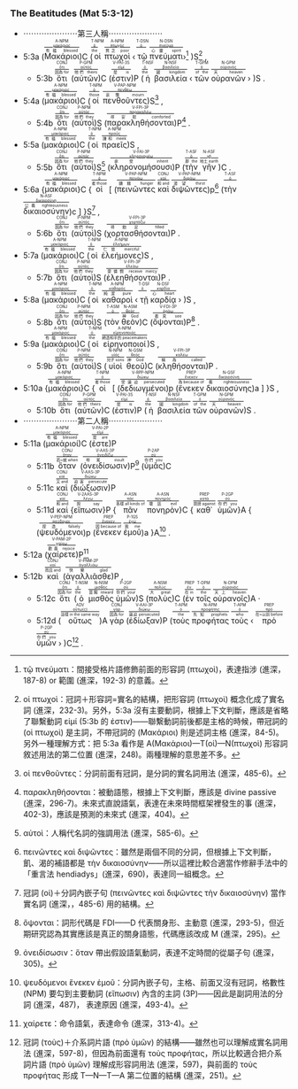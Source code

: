 ### The Beatitudes (Mat 5:3-12)

- ⋯⋯⋯⋯⋯⋯⋯第三人稱⋯⋯⋯⋯⋯⋯⋯
- 5:3a (<RUBY><ruby><ruby>Μακάριοι<rt>有福 blessed</rt></ruby><rt><a href='https://bible.fhl.net/new/s.php?N=0&k=03107&m='>μακάριος</a></rt></ruby><rt>A-NPM</rt></RUBY>)C (<RUBY><ruby><ruby>οἱ<rt>the</rt></ruby><rt><a href='https://bible.fhl.net/new/s.php?N=0&k=03588&m='>ὁ</a></rt></ruby><rt>T-NPM</rt></RUBY> <RUBY><ruby><ruby>πτωχοὶ<rt>貧乏 poor</rt></ruby><rt><a href='https://bible.fhl.net/new/s.php?N=0&k=04434&m='>πτωχός</a></rt></ruby><rt>A-NPM</rt></RUBY> ‹ <RUBY><ruby><ruby>τῷ<rt></rt></ruby><rt><a href='https://bible.fhl.net/new/s.php?N=0&k=03588&m='>ὁ</a></rt></ruby><rt>T-DSN</rt></RUBY> <RUBY><ruby><ruby>πνεύματι<rt>心靈 spirit</rt></ruby><rt><a href='https://bible.fhl.net/new/s.php?N=0&k=04151&m='>πνεῦμα</a></rt></ruby><rt>N-DSN</rt></RUBY>›[^1] )S[^2] , 
	- 5:3b <RUBY><ruby><ruby>ὅτι<rt>因為 for</rt></ruby><rt><a href='https://bible.fhl.net/new/s.php?N=0&k=03754&m='>ὅτι</a></rt></ruby><rt>CONJ</rt></RUBY> (<RUBY><ruby><ruby>αὐτῶν<rt>他們 theirs</rt></ruby><rt><a href='https://bible.fhl.net/new/s.php?N=0&k=00846&m='>αὐτός</a></rt></ruby><rt>P-GPM</rt></RUBY>)C (<RUBY><ruby><ruby><span class='verb'>ἐστιν</span><rt>是 is</rt></ruby><rt><a href='https://bible.fhl.net/new/s.php?N=0&k=02076&m='>εἰμί</a></rt></ruby><rt>V-PAI-3S</rt></RUBY>)P (<RUBY><ruby><ruby>ἡ<rt>the</rt></ruby><rt><a href='https://bible.fhl.net/new/s.php?N=0&k=03588&m='>ὁ</a></rt></ruby><rt>T-NSF</rt></RUBY> <RUBY><ruby><ruby>βασιλεία<rt>國 kingdom</rt></ruby><rt><a href='https://bible.fhl.net/new/s.php?N=0&k=00932&m='>βασιλεία</a></rt></ruby><rt>N-NSF</rt></RUBY> ‹ <RUBY><ruby><ruby>τῶν<rt>of the</rt></ruby><rt><a href='https://bible.fhl.net/new/s.php?N=0&k=03588&m='>ὁ</a></rt></ruby><rt>T-GPM</rt></RUBY> <RUBY><ruby><ruby>οὐρανῶν<rt>天 heaven</rt></ruby><rt><a href='https://bible.fhl.net/new/s.php?N=0&k=03772&m='>οὐρανός</a></rt></ruby><rt>N-GPM</rt></RUBY> › )S . 
- 5:4a (<RUBY><ruby><ruby>μακάριοι<rt>有福 blessed</rt></ruby><rt><a href='https://bible.fhl.net/new/s.php?N=0&k=03107&m='>μακάριος</a></rt></ruby><rt>A-NPM</rt></RUBY>)C (<RUBY><ruby><ruby>οἱ<rt>those</rt></ruby><rt><a href='https://bible.fhl.net/new/s.php?N=0&k=03588&m='>ὁ</a></rt></ruby><rt>T-NPM</rt></RUBY> <RUBY><ruby><ruby><span class='ptc'>πενθοῦντες</span><rt>哀慟 mourn</rt></ruby><rt><a href='https://bible.fhl.net/new/s.php?N=0&k=03996&m='>πενθέω</a></rt></ruby><rt>V-PAP-NPM</rt></RUBY>)S[^3] , 
	- 5:4b <RUBY><ruby><ruby>ὅτι<rt>因為 for</rt></ruby><rt><a href='https://bible.fhl.net/new/s.php?N=0&k=03754&m='>ὅτι</a></rt></ruby><rt>CONJ</rt></RUBY> (<RUBY><ruby><ruby>αὐτοὶ<rt>他們 they</rt></ruby><rt><a href='https://bible.fhl.net/new/s.php?N=0&k=00846&m='>αὐτός</a></rt></ruby><rt>P-NPM</rt></RUBY>)S (<RUBY><ruby><ruby><span class='verb'>παρακληθήσονται</span><rt>得安慰 comforted</rt></ruby><rt><a href='https://bible.fhl.net/new/s.php?N=0&k=03870&m='>παρακαλέω</a></rt></ruby><rt>V-FPI-3P</rt></RUBY>)P[^4] .
- 5:5a (<RUBY><ruby><ruby>μακάριοι<rt>有福 blessed</rt></ruby><rt><a href='https://bible.fhl.net/new/s.php?N=0&k=03107&m='>μακάριος</a></rt></ruby><rt>A-NPM</rt></RUBY>)C (<RUBY><ruby><ruby>οἱ<rt>the</rt></ruby><rt><a href='https://bible.fhl.net/new/s.php?N=0&k=03588&m='>ὁ</a></rt></ruby><rt>T-NPM</rt></RUBY> <RUBY><ruby><ruby>πραεῖς<rt>謙和 meek</rt></ruby><rt><a href='https://bible.fhl.net/new/s.php?N=0&k=04239&m='>πραΰς</a></rt></ruby><rt>A-NPM</rt></RUBY>)S , 
	- 5:5b <RUBY><ruby><ruby>ὅτι<rt>因為 for</rt></ruby><rt><a href='https://bible.fhl.net/new/s.php?N=0&k=03754&m='>ὅτι</a></rt></ruby><rt>CONJ</rt></RUBY> (<RUBY><ruby><ruby>αὐτοὶ<rt>他們 they</rt></ruby><rt><a href='https://bible.fhl.net/new/s.php?N=0&k=00846&m='>αὐτός</a></rt></ruby><rt>P-NPM</rt></RUBY>)S[^5] (<RUBY><ruby><ruby><span class='verb'>κληρονομήσουσι</span><rt>承受 inherit</rt></ruby><rt><a href='https://bible.fhl.net/new/s.php?N=0&k=02816&m='>κληρονομέω</a></rt></ruby><rt>V-FAI-3P</rt></RUBY>)P (<RUBY><ruby><ruby>τὴν<rt>那 the</rt></ruby><rt><a href='https://bible.fhl.net/new/s.php?N=0&k=03588&m='>ὁ</a></rt></ruby><rt>T-ASF</rt></RUBY> <RUBY><ruby><ruby>γῆν<rt>地土 earth</rt></ruby><rt><a href='https://bible.fhl.net/new/s.php?N=0&k=01093&m='>γῆ</a></rt></ruby><rt>N-ASF</rt></RUBY>)C . 
- 5:6a {<RUBY><ruby><ruby>μακάριοι<rt>有福 blessed</rt></ruby><rt><a href='https://bible.fhl.net/new/s.php?N=0&k=03107&m='>μακάριος</a></rt></ruby><rt>A-NPM</rt></RUBY>}C {<RUBY><ruby><ruby>οἱ<rt>者 those</rt></ruby><rt><a href='https://bible.fhl.net/new/s.php?N=0&k=03588&m='>ὁ</a></rt></ruby><rt>T-NPM</rt></RUBY> [ (<RUBY><ruby><ruby><span class='ptc'>πεινῶντες</span><rt>饑餓 hunger</rt></ruby><rt><a href='https://bible.fhl.net/new/s.php?N=0&k=03983&m='>πεινάω</a></rt></ruby><rt>V-PAP-NPM</rt></RUBY> <RUBY><ruby><ruby>καὶ<rt>和 and</rt></ruby><rt><a href='https://bible.fhl.net/new/s.php?N=0&k=02532&m='>καί</a></rt></ruby><rt>CONJ</rt></RUBY> <RUBY><ruby><ruby><span class='ptc'>διψῶντες</span><rt>渴望 thirst</rt></ruby><rt><a href='https://bible.fhl.net/new/s.php?N=0&k=01372&m='>διψάω</a></rt></ruby><rt>V-PAP-NPM</rt></RUBY>)p[^6] (<RUBY><ruby><ruby>τὴν<rt></rt></ruby><rt><a href='https://bible.fhl.net/new/s.php?N=0&k=03588&m='>ὁ</a></rt></ruby><rt>T-ASF</rt></RUBY> <RUBY><ruby><ruby>δικαιοσύνην<rt>公義 righteousness</rt></ruby><rt><a href='https://bible.fhl.net/new/s.php?N=0&k=01343&m='>δικαιοσύνη</a></rt></ruby><rt>N-ASF</rt></RUBY>)c ] }S[^7] , 
	- 5:6b <RUBY><ruby><ruby>ὅτι<rt>因為 for</rt></ruby><rt><a href='https://bible.fhl.net/new/s.php?N=0&k=03754&m='>ὅτι</a></rt></ruby><rt>CONJ</rt></RUBY> (<RUBY><ruby><ruby>αὐτοὶ<rt>他們 they</rt></ruby><rt><a href='https://bible.fhl.net/new/s.php?N=0&k=00846&m='>αὐτός</a></rt></ruby><rt>P-NPM</rt></RUBY>)S (<RUBY><ruby><ruby><span class='verb'>χορτασθήσονται</span><rt>得飽足 filled</rt></ruby><rt><a href='https://bible.fhl.net/new/s.php?N=0&k=05526&m='>χορτάζω</a></rt></ruby><rt>V-FPI-3P</rt></RUBY>)P .
- 5:7a (<RUBY><ruby><ruby>μακάριοι<rt>有福 blessed</rt></ruby><rt><a href='https://bible.fhl.net/new/s.php?N=0&k=03107&m='>μακάριος</a></rt></ruby><rt>A-NPM</rt></RUBY>)C (<RUBY><ruby><ruby>οἱ<rt>the</rt></ruby><rt><a href='https://bible.fhl.net/new/s.php?N=0&k=03588&m='>ὁ</a></rt></ruby><rt>T-NPM</rt></RUBY> <RUBY><ruby><ruby>ἐλεήμονες<rt>仁慈 merciful</rt></ruby><rt><a href='https://bible.fhl.net/new/s.php?N=0&k=01655&m='>ἐλεήμων</a></rt></ruby><rt>A-NPM</rt></RUBY>)S , 
	- 5:7b <RUBY><ruby><ruby>ὅτι<rt>因為 for</rt></ruby><rt><a href='https://bible.fhl.net/new/s.php?N=0&k=03754&m='>ὅτι</a></rt></ruby><rt>CONJ</rt></RUBY> (<RUBY><ruby><ruby>αὐτοὶ<rt>他們 they</rt></ruby><rt><a href='https://bible.fhl.net/new/s.php?N=0&k=00846&m='>αὐτός</a></rt></ruby><rt>P-NPM</rt></RUBY>)S (<RUBY><ruby><ruby><span class='verb'>ἐλεηθήσονται</span><rt>蒙憐憫 receive mercy</rt></ruby><rt><a href='https://bible.fhl.net/new/s.php?N=0&k=01653&m='>ἐλεάω</a></rt></ruby><rt>V-FPI-3P</rt></RUBY>)P .
- 5:8a (<RUBY><ruby><ruby>μακάριοι<rt>有福 blessed</rt></ruby><rt><a href='https://bible.fhl.net/new/s.php?N=0&k=03107&m='>μακάριος</a></rt></ruby><rt>A-NPM</rt></RUBY>)C (<RUBY><ruby><ruby>οἱ<rt>the</rt></ruby><rt><a href='https://bible.fhl.net/new/s.php?N=0&k=03588&m='>ὁ</a></rt></ruby><rt>T-NPM</rt></RUBY> <RUBY><ruby><ruby>καθαροὶ<rt>純潔 pure</rt></ruby><rt><a href='https://bible.fhl.net/new/s.php?N=0&k=02513&m='>καθαρός</a></rt></ruby><rt>A-NPM</rt></RUBY> ‹ <RUBY><ruby><ruby>τῇ<rt></rt></ruby><rt><a href='https://bible.fhl.net/new/s.php?N=0&k=03588&m='>ὁ</a></rt></ruby><rt>T-DSF</rt></RUBY> <RUBY><ruby><ruby>καρδίᾳ<rt>心 heart</rt></ruby><rt><a href='https://bible.fhl.net/new/s.php?N=0&k=02588&m='>καρδία</a></rt></ruby><rt>N-DSF</rt></RUBY> › )S , 
	- 5:8b <RUBY><ruby><ruby>ὅτι<rt>因為 for</rt></ruby><rt><a href='https://bible.fhl.net/new/s.php?N=0&k=03754&m='>ὅτι</a></rt></ruby><rt>CONJ</rt></RUBY> (<RUBY><ruby><ruby>αὐτοὶ<rt>他們 they</rt></ruby><rt><a href='https://bible.fhl.net/new/s.php?N=0&k=00846&m='>αὐτός</a></rt></ruby><rt>P-NPM</rt></RUBY>)S (<RUBY><ruby><ruby>τὸν<rt></rt></ruby><rt><a href='https://bible.fhl.net/new/s.php?N=0&k=03588&m='>ὁ</a></rt></ruby><rt>T-ASM</rt></RUBY> <RUBY><ruby><ruby>θεὸν<rt>神 God</rt></ruby><rt><a href='https://bible.fhl.net/new/s.php?N=0&k=02316&m='>θεός</a></rt></ruby><rt>N-ASM</rt></RUBY>)C (<RUBY><ruby><ruby><span class='verb'>ὄψονται</span><rt>看見 see</rt></ruby><rt><a href='https://bible.fhl.net/new/s.php?N=0&k=03708&m='>ὁράω</a></rt></ruby><rt>V-FDI-3P</rt></RUBY>)P[^8] .
- 5:9a (<RUBY><ruby><ruby>μακάριοι<rt>有福 blessed</rt></ruby><rt><a href='https://bible.fhl.net/new/s.php?N=0&k=03107&m='>μακάριος</a></rt></ruby><rt>A-NPM</rt></RUBY>)C (<RUBY><ruby><ruby>οἱ<rt>the</rt></ruby><rt><a href='https://bible.fhl.net/new/s.php?N=0&k=03588&m='>ὁ</a></rt></ruby><rt>T-NPM</rt></RUBY> <RUBY><ruby><ruby>εἰρηνοποιοί<rt>締造和平的 peacemakers</rt></ruby><rt><a href='https://bible.fhl.net/new/s.php?N=0&k=01518&m='>εἰρηνοποιός</a></rt></ruby><rt>A-NPM</rt></RUBY>)S , 
	- 5:9b <RUBY><ruby><ruby>ὅτι<rt>因為 for</rt></ruby><rt><a href='https://bible.fhl.net/new/s.php?N=0&k=03754&m='>ὅτι</a></rt></ruby><rt>CONJ</rt></RUBY> (<RUBY><ruby><ruby>αὐτοὶ<rt>他們 they</rt></ruby><rt><a href='https://bible.fhl.net/new/s.php?N=0&k=00846&m='>αὐτός</a></rt></ruby><rt>P-NPM</rt></RUBY>)S (<RUBY><ruby><ruby>υἱοὶ<rt>兒子 sons</rt></ruby><rt><a href='https://bible.fhl.net/new/s.php?N=0&k=05207&m='>υἱός</a></rt></ruby><rt>N-NPM</rt></RUBY> <RUBY><ruby><ruby>θεοῦ<rt>神 God</rt></ruby><rt><a href='https://bible.fhl.net/new/s.php?N=0&k=02316&m='>θεός</a></rt></ruby><rt>N-GSM</rt></RUBY>)C (<RUBY><ruby><ruby><span class='verb'>κληθήσονται</span><rt>稱為 called</rt></ruby><rt><a href='https://bible.fhl.net/new/s.php?N=0&k=02564&m='>καλέω</a></rt></ruby><rt>V-FPI-3P</rt></RUBY>)P .
- 5:10a {<RUBY><ruby><ruby>μακάριοι<rt>有福 blessed</rt></ruby><rt><a href='https://bible.fhl.net/new/s.php?N=0&k=03107&m='>μακάριος</a></rt></ruby><rt>A-NPM</rt></RUBY>}C {<RUBY><ruby><ruby>οἱ<rt>者 those</rt></ruby><rt><a href='https://bible.fhl.net/new/s.php?N=0&k=03588&m='>ὁ</a></rt></ruby><rt>T-NPM</rt></RUBY> [ (<RUBY><ruby><ruby><span class='ptc'>δεδιωγμένοι</span><rt>受逼迫 persecuted</rt></ruby><rt><a href='https://bible.fhl.net/new/s.php?N=0&k=01377&m='>διώκω</a></rt></ruby><rt>V-RPP-NPM</rt></RUBY>)p (<RUBY><ruby><ruby>ἕνεκεν<rt>為 because of</rt></ruby><rt><a href='https://bible.fhl.net/new/s.php?N=0&k=01752&m='>ἕνεκεν</a></rt></ruby><rt>PREP</rt></RUBY> <RUBY><ruby><ruby>δικαιοσύνης<rt>義 righteousness</rt></ruby><rt><a href='https://bible.fhl.net/new/s.php?N=0&k=01343&m='>δικαιοσύνη</a></rt></ruby><rt>N-GSF</rt></RUBY>)a ] }S , 
	- 5:10b <RUBY><ruby><ruby>ὅτι<rt>因為 for</rt></ruby><rt><a href='https://bible.fhl.net/new/s.php?N=0&k=03754&m='>ὅτι</a></rt></ruby><rt>CONJ</rt></RUBY> (<RUBY><ruby><ruby>αὐτῶν<rt>他們 theirs</rt></ruby><rt><a href='https://bible.fhl.net/new/s.php?N=0&k=00846&m='>αὐτός</a></rt></ruby><rt>P-GPM</rt></RUBY>)C (<RUBY><ruby><ruby><span class='verb'>ἐστιν</span><rt>是 is</rt></ruby><rt><a href='https://bible.fhl.net/new/s.php?N=0&k=02076&m='>εἰμί</a></rt></ruby><rt>V-PAI-3S</rt></RUBY>)P (<RUBY><ruby><ruby>ἡ<rt>the</rt></ruby><rt><a href='https://bible.fhl.net/new/s.php?N=0&k=03588&m='>ὁ</a></rt></ruby><rt>T-NSF</rt></RUBY> <RUBY><ruby><ruby>βασιλεία<rt>國 kingdom</rt></ruby><rt><a href='https://bible.fhl.net/new/s.php?N=0&k=00932&m='>βασιλεία</a></rt></ruby><rt>N-NSF</rt></RUBY> <RUBY><ruby><ruby>τῶν<rt>of the</rt></ruby><rt><a href='https://bible.fhl.net/new/s.php?N=0&k=03588&m='>ὁ</a></rt></ruby><rt>T-GPM</rt></RUBY> <RUBY><ruby><ruby>οὐρανῶν<rt>天 heaven</rt></ruby><rt><a href='https://bible.fhl.net/new/s.php?N=0&k=03772&m='>οὐρανός</a></rt></ruby><rt>N-GPM</rt></RUBY>)S . 
- ⋯⋯⋯⋯⋯⋯⋯第二人稱⋯⋯⋯⋯⋯⋯⋯
- 5:11a (<RUBY><ruby><ruby>μακάριοί<rt>有福 blessed</rt></ruby><rt><a href='https://bible.fhl.net/new/s.php?N=0&k=03107&m='>μακάριος</a></rt></ruby><rt>A-NPM</rt></RUBY>)C (<RUBY><ruby><ruby><span class='verb'>ἐστε</span><rt>是 are</rt></ruby><rt><a href='https://bible.fhl.net/new/s.php?N=0&k=02075&m='>εἰμί</a></rt></ruby><rt>V-PAI-2P</rt></RUBY>)P 
	- 5:11b <RUBY><ruby><ruby>ὅταν<rt>若~就 when</rt></ruby><rt><a href='https://bible.fhl.net/new/s.php?N=0&k=03752&m='>ὅταν</a></rt></ruby><rt>CONJ</rt></RUBY> (<RUBY><ruby><ruby><span class='verb'>ὀνειδίσωσιν</span><rt>辱駡 insult</rt></ruby><rt><a href='https://bible.fhl.net/new/s.php?N=0&k=03679&m='>ὀνειδίζω</a></rt></ruby><rt>V-AAS-3P</rt></RUBY>)P[^9] (<RUBY><ruby><ruby>ὑμᾶς<rt>你們 you</rt></ruby><rt><a href='https://bible.fhl.net/new/s.php?N=0&k=05209&m='>σύ</a></rt></ruby><rt>P-2AP</rt></RUBY>)C 
	- 5:11c <RUBY><ruby><ruby>καὶ<rt>又 and</rt></ruby><rt><a href='https://bible.fhl.net/new/s.php?N=0&k=02532&m='>καί</a></rt></ruby><rt>CONJ</rt></RUBY> (<RUBY><ruby><ruby><span class='verb'>διώξωσιν</span><rt>迫害 persecute</rt></ruby><rt><a href='https://bible.fhl.net/new/s.php?N=0&k=01377&m='>διώκω</a></rt></ruby><rt>V-AAS-3P</rt></RUBY>)P 
	- 5:11d <RUBY><ruby><ruby>καὶ<rt>和 and</rt></ruby><rt><a href='https://bible.fhl.net/new/s.php?N=0&k=02532&m='>καί</a></rt></ruby><rt>CONJ</rt></RUBY> {<RUBY><ruby><ruby><span class='verb'>εἴπωσιν</span><rt>說 say</rt></ruby><rt><a href='https://bible.fhl.net/new/s.php?N=0&k=02036&m='>λέγω</a></rt></ruby><rt>V-2AAS-3P</rt></RUBY>}P {<RUBY><ruby><ruby>πᾶν<rt>各樣 all kinds of</rt></ruby><rt><a href='https://bible.fhl.net/new/s.php?N=0&k=03956&m='>πᾶς</a></rt></ruby><rt>A-ASN</rt></RUBY> <RUBY><ruby><ruby>πονηρὸν<rt>壞話 evil</rt></ruby><rt><a href='https://bible.fhl.net/new/s.php?N=0&k=04190&m='>πονηρός</a></rt></ruby><rt>A-ASN</rt></RUBY>}C {<RUBY><ruby><ruby>καθ᾽<rt>譭謗 against</rt></ruby><rt><a href='https://bible.fhl.net/new/s.php?N=0&k=02596&m='>κατά</a></rt></ruby><rt>PREP</rt></RUBY> <RUBY><ruby><ruby>ὑμῶν<rt>你們 you</rt></ruby><rt><a href='https://bible.fhl.net/new/s.php?N=0&k=05216&m='>σύ</a></rt></ruby><rt>P-2GP</rt></RUBY>}A { (<RUBY><ruby><ruby><span class='ptc'>ψευδόμενοι</span><rt>捏造 falsely</rt></ruby><rt><a href='https://bible.fhl.net/new/s.php?N=0&k=05574&m='>ψεύδομαι</a></rt></ruby><rt>V-PEP-NPM</rt></RUBY>)p (<RUBY><ruby><ruby>ἕνεκεν<rt>因 because of</rt></ruby><rt><a href='https://bible.fhl.net/new/s.php?N=0&k=01752&m='>ἕνεκεν</a></rt></ruby><rt>PREP</rt></RUBY> <RUBY><ruby><ruby>ἐμοῦ<rt>我 me</rt></ruby><rt><a href='https://bible.fhl.net/new/s.php?N=0&k=01473&m='>ἐγώ</a></rt></ruby><rt>P-1GS</rt></RUBY>)a }A[^10] . 
- 5:12a (<RUBY><ruby><ruby><span class='verb'>χαίρετε</span><rt>歡喜 rejoice</rt></ruby><rt><a href='https://bible.fhl.net/new/s.php?N=0&k=05463&m='>χαίρω</a></rt></ruby><rt>V-PAM-2P</rt></RUBY>)P[^11] 
- 5:12b <RUBY><ruby><ruby>καὶ<rt>而且 and</rt></ruby><rt><a href='https://bible.fhl.net/new/s.php?N=0&k=02532&m='>καί</a></rt></ruby><rt>CONJ</rt></RUBY> (<RUBY><ruby><ruby><span class='verb'>ἀγαλλιᾶσθε</span><rt>快樂 glad</rt></ruby><rt><a href='https://bible.fhl.net/new/s.php?N=0&k=00021&m='>ἀγαλλιάω</a></rt></ruby><rt>V-PNM-2P</rt></RUBY>)P , 
	- 5:12c <RUBY><ruby><ruby>ὅτι<rt>因為 for</rt></ruby><rt><a href='https://bible.fhl.net/new/s.php?N=0&k=03754&m='>ὅτι</a></rt></ruby><rt>CONJ</rt></RUBY> (<RUBY><ruby><ruby>ὁ<rt>the</rt></ruby><rt><a href='https://bible.fhl.net/new/s.php?N=0&k=03588&m='>ὁ</a></rt></ruby><rt>T-NSM</rt></RUBY> <RUBY><ruby><ruby>μισθὸς<rt>賞賜 reward</rt></ruby><rt><a href='https://bible.fhl.net/new/s.php?N=0&k=03408&m='>μισθός</a></rt></ruby><rt>N-NSM</rt></RUBY> <RUBY><ruby><ruby>ὑμῶν<rt>你們 your</rt></ruby><rt><a href='https://bible.fhl.net/new/s.php?N=0&k=05216&m='>σύ</a></rt></ruby><rt>P-2GP</rt></RUBY>)S (<RUBY><ruby><ruby>πολὺς<rt>大 great</rt></ruby><rt><a href='https://bible.fhl.net/new/s.php?N=0&k=04183&m='>πολύς</a></rt></ruby><rt>A-NSM</rt></RUBY>)C (<RUBY><ruby><ruby>ἐν<rt>在 in</rt></ruby><rt><a href='https://bible.fhl.net/new/s.php?N=0&k=01722&m='>ἐν</a></rt></ruby><rt>PREP</rt></RUBY> <RUBY><ruby><ruby>τοῖς<rt>the</rt></ruby><rt><a href='https://bible.fhl.net/new/s.php?N=0&k=03588&m='>ὁ</a></rt></ruby><rt>T-DPM</rt></RUBY> <RUBY><ruby><ruby>οὐρανοῖς<rt>天上 heaven</rt></ruby><rt><a href='https://bible.fhl.net/new/s.php?N=0&k=03772&m='>οὐρανός</a></rt></ruby><rt>N-DPM</rt></RUBY>)A · 
	- 5:12d (<RUBY><ruby><ruby>οὕτως<rt>這樣 in the same way</rt></ruby><rt><a href='https://bible.fhl.net/new/s.php?N=0&k=03779&m='>οὕτω(ς)</a></rt></ruby><rt>ADV</rt></RUBY>)A <RUBY><ruby><ruby>γὰρ<rt>因為 for</rt></ruby><rt><a href='https://bible.fhl.net/new/s.php?N=0&k=01063&m='>γάρ</a></rt></ruby><rt>CONJ</rt></RUBY> (<RUBY><ruby><ruby><span class='verb'>ἐδίωξαν</span><rt>逼迫 persecuted</rt></ruby><rt><a href='https://bible.fhl.net/new/s.php?N=0&k=01377&m='>διώκω</a></rt></ruby><rt>V-AAI-3P</rt></RUBY>)P (<RUBY><ruby><ruby>τοὺς<rt>the</rt></ruby><rt><a href='https://bible.fhl.net/new/s.php?N=0&k=03588&m='>ὁ</a></rt></ruby><rt>T-APM</rt></RUBY> <RUBY><ruby><ruby>προφήτας<rt>先知 prophets</rt></ruby><rt><a href='https://bible.fhl.net/new/s.php?N=0&k=04396&m='>προφήτης</a></rt></ruby><rt>N-APM</rt></RUBY> <RUBY><ruby><ruby>τοὺς<rt>who</rt></ruby><rt><a href='https://bible.fhl.net/new/s.php?N=0&k=03588&m='>ὁ</a></rt></ruby><rt>T-APM</rt></RUBY> ‹ <RUBY><ruby><ruby>πρὸ<rt>在~以前 before</rt></ruby><rt><a href='https://bible.fhl.net/new/s.php?N=0&k=04253&m='>πρό</a></rt></ruby><rt>PREP</rt></RUBY> <RUBY><ruby><ruby>ὑμῶν<rt>你們 you</rt></ruby><rt><a href='https://bible.fhl.net/new/s.php?N=0&k=05216&m='>σύ</a></rt></ruby><rt>P-2GP</rt></RUBY> › )C[^12] . 

[^1]: τῷ πνεύματι：間接受格片語修飾前面的形容詞 (πτωχοὶ)，表達指涉 (進深，187-8) or 範圍 (進深，192-3) 的意義。

[^2]: οἱ πτωχοὶ：冠詞＋形容詞=實名的結構，把形容詞 (πτωχοὶ) 概念化成了實名詞 (進深，232-3)。另外，5:3a 沒有主要動詞，根據上下文判斷，應該是省略了聯繫動詞 εἰμί (5:3b 的 ἐστιν)——聯繫動詞前後都是主格的時候，帶冠詞的 (οἱ πτωχοὶ) 是主詞，不帶冠詞的 (Μακάριοι) 則是述詞主格 (進深，84-5)。<br>
另外一種理解方式：把 5:3a 看作是 A(Μακάριοι)—T(οἱ)—N(πτωχοὶ) 形容詞敘述用法的第二位置 (進深，248)。兩種理解的意思差不多。

[^3]: οἱ πενθοῦντες：分詞前面有冠詞，是分詞的實名詞用法 (進深，485-6)。

[^4]: παρακληθήσονται：被動語態，根據上下文判斷，應該是 divine passive (進深，296-7)。未來式直說語氣，表達在未來時間框架裡發生的事 (進深，402-3)，應該是預測的未來式 (進深，404)。

[^5]: αὐτοὶ：人稱代名詞的強調用法 (進深，585-6)。

[^6]: πεινῶντες καὶ διψῶντες：雖然是兩個不同的分詞，但根據上下文判斷，飢、渴的補語都是 τὴν δικαιοσύνην——所以這裡比較合適當作修辭手法中的「重言法 hendiadys」(進深，690)，表達同一組概念。 

[^7]: 冠詞 (οἱ)＋分詞內嵌子句 (πεινῶντες καὶ διψῶντες τὴν δικαιοσύνην) 當作實名詞 (進深，，485-6) 用的結構。

[^8]: ὄψονται：詞形代碼是 FDI——D 代表關身形、主動意 (進深，293-5)，但近期研究認為其實應該是真正的關身語態，代碼應該改成 M (進深，295)。

[^9]: ὀνειδίσωσιν：ὅταν 帶出假設語氣動詞，表達不定時間的從屬子句 (進深，305)。
[^10]: ψευδόμενοι ἕνεκεν ἐμοῦ：分詞內嵌子句，主格、前面又沒有冠詞，格數性 (NPM) 要勾到主要動詞 (εἴπωσιν) 內含的主詞 (3P)——因此是副詞用法的分詞 (進深，487)， 表達原因 (進深，493-4)。

[^11]: χαίρετε：命令語氣，表達命令 (進深，313-4)。

[^12]: 冠詞 (τοὺς)＋介系詞片語 (πρὸ ὑμῶν) 的結構——雖然也可以理解成實名詞用法 (進深，597-8)，但因為前面還有 τοὺς προφήτας，所以比較適合把介系詞片語 (πρὸ ὑμῶν) 理解成形容詞用法 (進深，597)，與前面的 τοὺς προφήτας 形成 T—N—T—A 第二位置的結構 (進深，251)。
